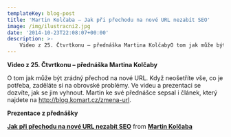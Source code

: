 ```yaml
---
templateKey: blog-post
title: 'Martin Kolčaba – Jak při přechodu na nové URL nezabít SEO'
image: /img/ilustracni2.jpg
date: '2014-10-23T22:08:07+00:00'
description: >-
    Video z 25. Čtvrtkonu – přednáška Martina KolčabyO tom jak může být zrádný přechod na nové URL. Když neošetříte vše, co je potřeba, zaděláte si na obrovské problémy. Ve videu a p...
---
```

**Video z 25. Čtvrtkonu – přednáška Martina Kolčaby**

O tom jak může být zrádný přechod na nové URL. Když neošetříte vše, co je potřeba, zaděláte si na obrovské problémy. Ve videu a prezentaci se dozvíte, jak se jim vyhnout. Martin ke své přednášce sepsal i článek, který najdete na <http://blog.komart.cz/zmena-url>.

**Prezentace z přednášky**

 **[Jak při přechodu na nové URL nezabít SEO](//www.slideshare.net/martinkolcaba/jak-pi-pechodu-na-nov-url-nezabt-seo "Jak při přechodu na nové URL nezabít SEO")**  from **[Martin Kolčaba](//www.slideshare.net/martinkolcaba)**